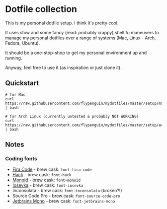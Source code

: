 # Dotfile collection

This is my personal dotfile setup. I think it's pretty cool.

It uses stow and some fancy (read: probably crappy) shell fu maneuvers to manage my personal dotfiles over a range of systems (Mac, Linux - Arch, Fedora, Ubuntu).

It should be a one-stop-shop to get my personal environment up and running.

Anyway, feel free to use it (as inspiration or just clone it).


## Quickstart

```
# for Mac
curl https://raw.githubusercontent.com/flypenguin/mydotfiles/master/setup/mac.sh  | bash

# for Arch Linux (currently untested & probably NOT WORKING)
curl https://raw.githubusercontent.com/flypenguin/mydotfiles/master/setup/arch.sh  | bash
```


## Notes

### Coding fonts

- [Fira Code](https://github.com/tonsky/FiraCode) - brew cask: `font-fira-code`
- [Hack](https://sourcefoundry.org/hack/) - brew cask: `font-hack`
- [Monoid](https://larsenwork.com/monoid/) - brew cask: `font-monoid`
- [Iosevka](https://github.com/be5invis/Iosevka) - brew cask: `font-iosevka`
- Inconsolata - brew cask: `font-inconsolata` (broken?!)
- Source Code Pro - brew cask: `font-source-code-pro`
- [Jetbrains Mono](https://www.jetbrains.com/de-de/lp/mono/) - brew cask: `font-jetbrains-mono`
